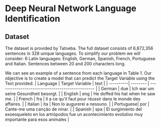 # Deep Neural Network Language Identification
## Dataset
The dataset is provided by Tatoeba. The full dataset consists of 6,872,356 sentences in 328 unique languages. To simplify our problem we will consider:
6 Latin languages: English, German, Spanish, French, Portuguese and Italian.
Sentences between 20 and 200 characters long.

We can see an example of a sentence from each language in Table 1. Our objective is to create a model that can predict the Target Variable using the Text provided.
| Language  | Target Variable  |      text      |
| ----------| -------- | ------------------------------------------------- |
| German    | due      | Ich war um seine Gesundheit besorgt.              |
| English   | eng      | He doffed his hat when he saw me.                 |
| French    | fra      | Il a ce qu'il faut pour réussir dans le monde  des affaires.  |
| Italian   | ita      | Non lo augurerei a nessuno.                       |
| Portuguese| por      | Cante-me uma canção de ninar.                     |
| Spanish   | spa      | El surgimiento del exoesqueleto en los artrópodos  fue un acontecimiento evolutivo muy importante para esos animales |
